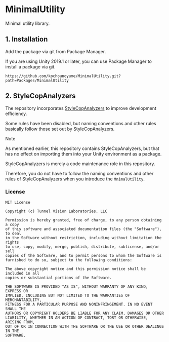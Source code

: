 # MinimalUtility
Minimal utility library.

## 1. Installation
Add the package via git from Package Manager.

If you are using Unity 2019.1 or later, you can use Package Manager to install a package via git.

```
https://github.com/kochounoyume/MinimalUtility.git?path=Packages/MinimalUtility
```

## 2. StyleCopAnalyzers
The repository incorporates [StyleCopAnalyzers](https://github.com/DotNetAnalyzers/StyleCopAnalyzers) to improve development efficiency.

Some rules have been disabled, but naming conventions and other rules basically follow those set out by StyleCopAnalyzers.

> [!NOTE]
> As mentioned earlier, this repository contains StyleCopAnalyzers, but that has no effect on importing them into your Unity environment as a package.
> 
> StyleCopAnalyzers is merely a code maintenance role in this repository.
>
> Therefore, you do not have to follow the naming conventions and other rules of StyleCopAnalyzers when you introduce the `MnimalUtility`.

### License
```
MIT License

Copyright (c) Tunnel Vision Laboratories, LLC

Permission is hereby granted, free of charge, to any person obtaining a copy
of this software and associated documentation files (the "Software"), to deal
in the Software without restriction, including without limitation the rights
to use, copy, modify, merge, publish, distribute, sublicense, and/or sell
copies of the Software, and to permit persons to whom the Software is
furnished to do so, subject to the following conditions:

The above copyright notice and this permission notice shall be included in all
copies or substantial portions of the Software.

THE SOFTWARE IS PROVIDED "AS IS", WITHOUT WARRANTY OF ANY KIND, EXPRESS OR
IMPLIED, INCLUDING BUT NOT LIMITED TO THE WARRANTIES OF MERCHANTABILITY,
FITNESS FOR A PARTICULAR PURPOSE AND NONINFRINGEMENT. IN NO EVENT SHALL THE
AUTHORS OR COPYRIGHT HOLDERS BE LIABLE FOR ANY CLAIM, DAMAGES OR OTHER
LIABILITY, WHETHER IN AN ACTION OF CONTRACT, TORT OR OTHERWISE, ARISING FROM,
OUT OF OR IN CONNECTION WITH THE SOFTWARE OR THE USE OR OTHER DEALINGS IN THE
SOFTWARE.
```
